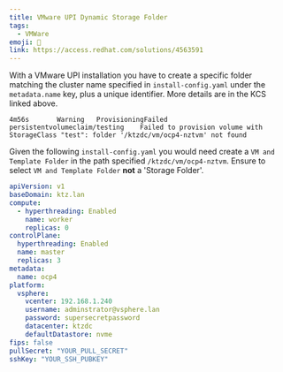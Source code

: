 ```yaml
---
title: VMware UPI Dynamic Storage Folder
tags:
  - VMWare
emoji: 💾
link: https://access.redhat.com/solutions/4563591
---
```


With a VMware UPI installation you have to create a specific folder matching the cluster name specified in `install-config.yaml` under the `metadata.name` key, plus a unique identifier. More details are in the KCS linked above.

```
4m56s       Warning   ProvisioningFailed   persistentvolumeclaim/testing    Failed to provision volume with StorageClass "test": folder '/ktzdc/vm/ocp4-nztvm' not found
```

Given the following `install-config.yaml` you would need create a `VM and Template Folder` in the path specified `/ktzdc/vm/ocp4-nztvm`. Ensure to select `VM and Template Folder` **not** a 'Storage Folder'.

```yaml
apiVersion: v1
baseDomain: ktz.lan
compute:
  - hyperthreading: Enabled
    name: worker
    replicas: 0
controlPlane:
  hyperthreading: Enabled
  name: master
  replicas: 3
metadata:
  name: ocp4
platform:
  vsphere:
    vcenter: 192.168.1.240
    username: adminstrator@vsphere.lan
    password: supersecretpassword
    datacenter: ktzdc
    defaultDatastore: nvme
fips: false
pullSecret: "YOUR_PULL_SECRET"
sshKey: "YOUR_SSH_PUBKEY"
```
